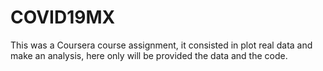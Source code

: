 # COVID19MX
This was a Coursera course assignment, it consisted in plot real data and make an analysis, here only will be provided the data and the code.
